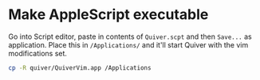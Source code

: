 # Make AppleScript executable

Go into Script editor, paste in contents of `Quiver.scpt` and then `Save...` as
application.  Place this in `/Applications/` and it'll start Quiver with the
vim modifications set.

```sh
cp -R quiver/QuiverVim.app /Applications
```
